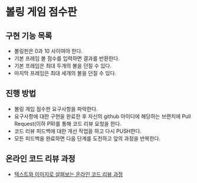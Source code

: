 # 볼링 게임 점수판

## 구현 기능 목록
* 볼링핀은 0과 10 사이여야 한다.
* 기본 프레임 볼 점수를 입력하면 결과를 반환한다.
* 기본 프레임은 최대 두개의 볼을 던질 수 있다.
* 마지막 프레임은 최대 세개의 볼을 던질 수 있다.

## 진행 방법

* 볼링 게임 점수판 요구사항을 파악한다.
* 요구사항에 대한 구현을 완료한 후 자신의 github 아이디에 해당하는 브랜치에 Pull Request(이하 PR)를 통해 코드 리뷰 요청을 한다.
* 코드 리뷰 피드백에 대한 개선 작업을 하고 다시 PUSH한다.
* 모든 피드백을 완료하면 다음 단계를 도전하고 앞의 과정을 반복한다.

## 온라인 코드 리뷰 과정

* [텍스트와 이미지로 살펴보는 온라인 코드 리뷰 과정](https://github.com/next-step/nextstep-docs/tree/master/codereview)